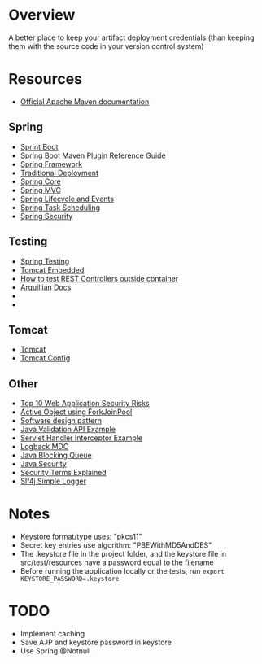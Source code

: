 # Overview
A better place to keep your artifact deployment credentials (than keeping them with the source code in your 
version control system)

# Resources
* [Official Apache Maven documentation](<https://maven.apache.org/guides/index.html>)

## Spring
* [Sprint Boot](<https://docs.spring.io/spring-boot/docs/2.4.3/reference/html/index.html>)
* [Spring Boot Maven Plugin Reference Guide](<https://docs.spring.io/spring-boot/docs/2.4.3/maven-plugin/reference/html/>)
* [Spring Framework](<https://docs.spring.io/spring-framework/docs/5.3.4/reference/html/index.html>)
* [Traditional Deployment](<https://docs.spring.io/spring-boot/docs/2.4.3/reference/html/howto.html#howto-traditional-deployment>)
* [Spring Core](<https://docs.spring.io/spring-framework/docs/5.3.4/reference/html/core.html#spring-core>)
* [Spring MVC](<https://docs.spring.io/spring-framework/docs/5.3.4/reference/html/web.html#spring-web>)
* [Spring Lifecycle and Events](<https://docs.spring.io/spring-framework/docs/5.3.4/reference/html/core.html#context-functionality-events>)
* [Spring Task Scheduling](<https://docs.spring.io/spring-framework/docs/5.3.4/reference/html/integration.html#scheduling>)
* [Spring Security](<https://docs.spring.io/spring-security/site/docs/5.4.5/reference/html5/>)

## Testing
* [Spring Testing](<https://docs.spring.io/spring-framework/docs/5.3.4/reference/html/testing.html#testing>)
* [Tomcat Embedded](<https://tomcat.apache.org/tomcat-5.5-doc/catalina/docs/api/org/apache/catalina/startup/Embedded.html>)
* [How to test REST Controllers outside container](<https://github.com/spring-projects/spring-framework/blob/master/spring-test/src/test/java/org/springframework/test/web/servlet/samples/client/standalone/ResponseBodyTests.java>)
* [Arquillian Docs](<http://arquillian.org/arquillian-core/#_guide>)
* [](<>)
* [](<>)

## Tomcat
* [Tomcat](<https://tomcat.apache.org/tomcat-9.0-doc/index.html>)
* [Tomcat Config](<https://tomcat.apache.org/tomcat-9.0-doc/config/>)

## Other
* [Top 10 Web Application Security Risks](<https://owasp.org/www-project-top-ten/>)
* [Active Object using ForkJoinPool](<https://en.wikipedia.org/wiki/Active_object#Java_8_(alternative)>)
* [Software design pattern](<https://en.wikipedia.org/wiki/Software_design_pattern>)
* [Java Validation API Example](<https://www.baeldung.com/javax-validation>)
* [Servlet Handler Interceptor Example](<https://www.baeldung.com/spring-mvc-handlerinterceptor>)
* [Logback MDC](<http://logback.qos.ch/manual/mdc.html>)
* [Java Blocking Queue](<https://www.baeldung.com/java-blocking-queue>)
* [Java Security](<https://docs.oracle.com/en/java/javase/11/security/security-api-specification1.html>)
* [Security Terms Explained](<https://docs.oracle.com/en/java/javase/11/security/java-cryptography-architecture-jca-reference-guide.html#GUID-94225C88-F2F1-44D1-A781-1DD9D5094566>)
* [Slf4j Simple Logger](<http://www.slf4j.org/api/org/slf4j/impl/SimpleLogger.html>)

# Notes
* Keystore format/type uses: "pkcs11"
* Secret key entries use algorithm: "PBEWithMD5AndDES"
* The .keystore file in the project folder, and the keystore file in src/test/resources have a password equal to the filename 
* Before running the application locally or the tests, run `export KEYSTORE_PASSWORD=.keystore`

# TODO
* Implement caching
* Save AJP and keystore password in keystore
* Use Spring @Notnull
